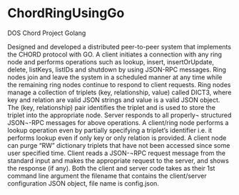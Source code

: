 # ChordRingUsingGo
DOS Chord Project Golang

Designed and developed a distributed peer-to-peer system that implements the CHORD protocol with GO. A client initiates a connection with any ring node and performs operations such as lookup, insert, insertOrUpdate, delete, listKeys, listIDs and shutdown by using JSON-RPC messages. Ring nodes join and leave the system in a scheduled manner at any time while the remaining ring nodes continue to respond to client requests. 
Ring nodes manage a collection of triplets (key, relationship, value) called DICT3, where key and relation are valid JSON strings and value is a valid JSON object. The (key, relationship) pair identifies the triplet and is used to store the triplet into the appropriate node. Server responds to all properly¬ structured JSON¬-RPC messages for above operations. A client/ring node performs a lookup operation even by partially specifying a triplet’s identifier i.e. it performs lookup even if only key or only relation is provided. 
A client node can purge “RW” dictionary triplets that have not been accessed since some user specified time. Client reads a JSON-¬RPC request message from the standard input and makes the appropriate request to the server, and shows the response (if any). Both the client and server code takes as their 1st command line argument the filename that contains the client/server configuration JSON object, file name is config.json.
